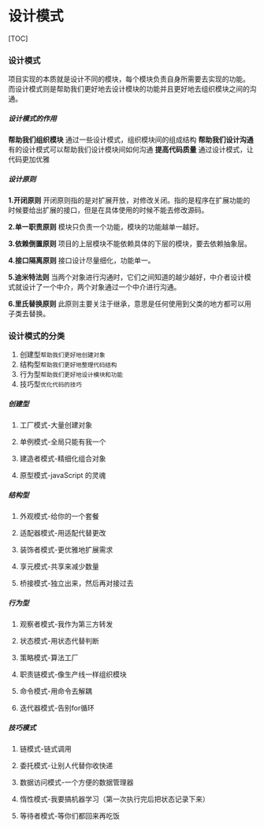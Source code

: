 # 设计模式

[TOC]

### 设计模式

项目实现的本质就是设计不同的模块，每个模块负责自身所需要去实现的功能。
而设计模式则是帮助我们更好地去设计模块的功能并且更好地去组织模块之间的沟通。

##### 设计模式的作用

**帮助我们组织模块**
通过一些设计模式，组织模块间的组成结构
**帮助我们设计沟通**
有的设计模式可以帮助我们设计模块间如何沟通
**提高代码质量**
通过设计模式，让代码更加优雅

##### 设计原则

**1.开闭原则**
开闭原则指的是对扩展开放，对修改关闭。指的是程序在扩展功能的时候要给出扩展的接口，但是在具体使用的时候不能去修改源码。

**2.单一职责原则**
模块只负责一个功能，模块的功能越单一越好。

**3.依赖倒置原则**
项目的上层模块不能依赖具体的下层的模块，要去依赖抽象层。

**4.接口隔离原则**
接口设计尽量细化，功能单一。

**5.迪米特法则**
当两个对象进行沟通时，它们之间知道的越少越好，中介者设计模式就设计了一个中介，两个对象通过一个中介进行沟通。

**6.里氏替换原则**
此原则主要关注于继承，意思是任何使用到父类的地方都可以用子类去替换。

### 设计模式的分类

1. 创建型`帮助我们更好地创建对象`
2. 结构型`帮助我们更好地整理代码结构`
3. 行为型`帮助我们更好地设计模块和功能`
4. 技巧型`优化代码的技巧`

##### 创建型

1. 工厂模式-大量创建对象

2. 单例模式-全局只能有我一个

3. 建造者模式-精细化组合对象

4. 原型模式-javaScript 的灵魂

##### 结构型

1. 外观模式-给你的一个套餐

2. 适配器模式-用适配代替更改

3. 装饰者模式-更优雅地扩展需求

4. 享元模式-共享来减少数量

5. 桥接模式-独立出来，然后再对接过去

##### 行为型

1. 观察者模式-我作为第三方转发

2. 状态模式-用状态代替判断

3. 策略模式-算法工厂

4. 职责链模式-像生产线一样组织模块

5. 命令模式-用命令去解耦

6. 迭代器模式-告别for循环

##### 技巧模式

1. 链模式-链式调用

2. 委托模式-让别人代替你收快递

3. 数据访问模式-一个方便的数据管理器

4. 惰性模式-我要搞机器学习（第一次执行完后把状态记录下来）

5. 等待者模式-等你们都回来再吃饭

